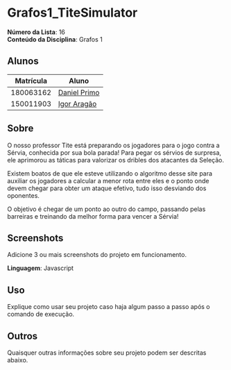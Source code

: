 # Grafos1_TiteSimulator

**Número da Lista**: 16<br>
**Conteúdo da Disciplina**: Grafos 1<br>

## Alunos
| Matrícula | Aluno                                                       |
| --------- | ----------------------------------------------------------- |
| 180063162 | [Daniel Primo](https://github.com/danieldagerom)        |
| 150011903 | [Igor Aragão](https://github.com/roginaldosemog)            |

## Sobre
O nosso professor Tite está preparando os jogadores para o jogo contra a Sérvia, conhecida por sua bola parada! Para pegar os sérvios de surpresa, ele aprimorou as táticas para valorizar os dribles dos atacantes da Seleção.

Existem boatos de que ele esteve utilizando o algoritmo desse site para auxiliar os jogadores a calcular a menor rota entre eles e o ponto onde devem chegar para obter um ataque efetivo, tudo isso desviando dos oponentes.

O objetivo é chegar de um ponto ao outro do campo, passando pelas barreiras e treinando da melhor forma para vencer a Sérvia!

## Screenshots
Adicione 3 ou mais screenshots do projeto em funcionamento.

**Linguagem**: Javascript<br>

## Uso
Explique como usar seu projeto caso haja algum passo a passo após o comando de execução.

## Outros
Quaisquer outras informações sobre seu projeto podem ser descritas abaixo.



